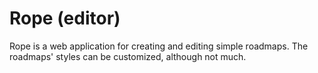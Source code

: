 # Rope (editor)
Rope is a web application for creating and editing simple roadmaps.
The roadmaps' styles can be customized, although not much.